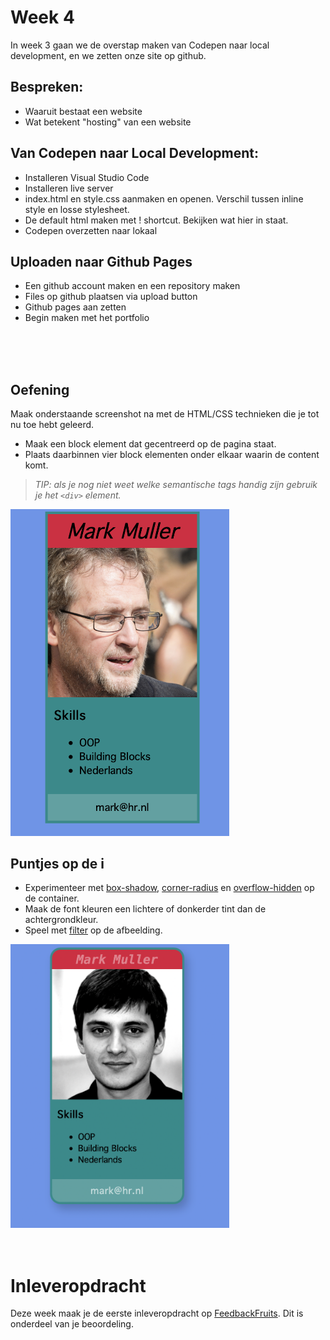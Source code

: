 # Week 4

In week 3 gaan we de overstap maken van Codepen naar local development, en we zetten onze site op github.

## Bespreken:

- Waaruit bestaat een website
- Wat betekent "hosting" van een website

## Van Codepen naar Local Development:

- Installeren Visual Studio Code
- Installeren live server
- index.html en style.css aanmaken en openen. Verschil tussen inline style en losse stylesheet.
- De default html maken met ! shortcut. Bekijken wat hier in staat.
- Codepen overzetten naar lokaal

## Uploaden naar Github Pages

- Een github account maken en een repository maken
- Files op github plaatsen via upload button
- Github pages aan zetten
- Begin maken met het portfolio

<br>
<br>
<br>

## Oefening

Maak onderstaande screenshot na met de HTML/CSS technieken die je tot nu toe hebt geleerd. 

- Maak een block element dat gecentreerd op de pagina staat.
- Plaats daarbinnen vier block elementen onder elkaar waarin de content komt.

> *TIP: als je nog niet weet welke semantische tags handig zijn gebruik je het `<div>` element.*

<img src="./images/week4.png" width="350">

## Puntjes op de i

- Experimenteer met [box-shadow](https://www.cssmatic.com/box-shadow), 
[corner-radius](https://www.w3schools.com/css/css3_borders.asp) en [overflow-hidden](https://www.w3schools.com/css/css_overflow.asp) op de container.
- Maak de font kleuren een lichtere of donkerder tint dan de achtergrondkleur.
- Speel met [filter](https://divisoup.com/how-to-use-css3-filters-to-create-captivating-images/) op de afbeelding.

<img src="./images/week4_advanced.png" width="350">

<br>
<br>
<br>

# Inleveropdracht

Deze week maak je de eerste inleveropdracht op [FeedbackFruits](https://feedbackfruits.com). Dit is onderdeel van je beoordeling.